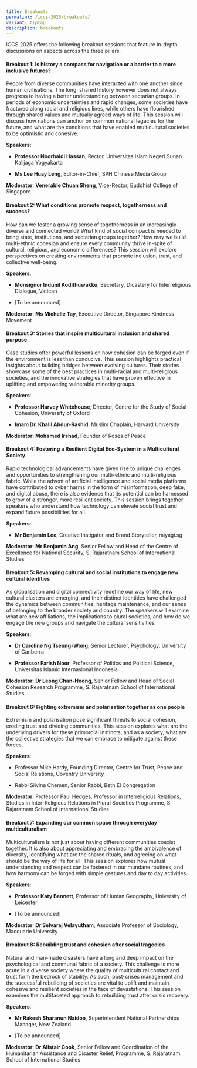 ```yaml
---
title: Breakouts
permalink: /iccs-2025/breakouts/
variant: tiptap
description: breakouts
---
```

<p>ICCS 2025 offers the following breakout sessions that feature in-depth
discussions on aspects across the three pillars.</p>
<h4><strong>Breakout 1: Is history a compass for navigation or a barrier to a more inclusive futures?</strong></h4>
<p>People from diverse communities have interacted with one another since
human civilisations. The long, shared history however does not always progress
to having a better understanding between sectarian groups. In periods of
economic uncertainties and rapid changes, some societies have fractured
along racial and religious lines, while others have flourished through
shared values and mutually agreed ways of life. This session will discuss
how nations can anchor on common national legacies for the future, and
what are the conditions that have enabled multicultural societies to be
optimistic and cohesive.</p>
<p><strong>Speakers:</strong>
</p>
<ul data-tight="true" class="tight">
<li>
<p><strong>Professor Noorhaidi Hassan</strong>, Rector, Universitas Islam
Negeri Sunan Kalijaga Yogyakarta</p>
</li>
<li>
<p><strong>Ms Lee Huay Leng</strong>, Editor-in-Chief, SPH Chinese Media
Group</p>
</li>
</ul>
<p><strong>Moderator</strong>: <strong>Venerable Chuan Sheng</strong>, Vice-Rector,
Buddhist College of Singapore</p>
<h4><strong>Breakout 2: What conditions promote respect, togetherness and success?</strong></h4>
<p>How can we foster a growing sense of togetherness in an increasingly diverse
and connected world? What kind of social compact is needed to bring state,
institutions, and sectarian groups together? How may we build multi-ethnic
cohesion and ensure every community thrive in-spite of cultural, religious,
and economic differences? This session will explore perspectives on creating
environments that promote inclusion, trust, and collective well-being.</p>
<p><strong>Speakers</strong>:</p>
<ul data-tight="true" class="tight">
<li>
<p><strong>Monsignor Indunil Kodithuwakku</strong>, Secretary, Dicastery
for Interreligious Dialogue, Vatican</p>
</li>
<li>
<p>[To be announced]</p>
</li>
</ul>
<p><strong>Moderator</strong>: <strong>Ms Michelle Tay</strong>, Executive
Director, Singapore Kindness Movement</p>
<h4><strong>Breakout 3: Stories that inspire multicultural inclusion and shared purpose</strong></h4>
<p>Case studies offer powerful lessons on how cohesion can be forged even
if the environment is less than conducive. This session highlights practical
insights about building bridges between evolving cultures. Their stories
showcase some of the best practices in multi-racial and multi-religious
societies, and the innovative strategies that have proven effective in
uplifting and empowering vulnerable minority groups.</p>
<p><strong>Speakers</strong>:</p>
<ul data-tight="true" class="tight">
<li>
<p><strong>Professor Harvey Whitehouse</strong>, Director, Centre for the
Study of Social Cohesion, University of Oxford</p>
</li>
<li>
<p><strong>Imam Dr. Khalil Abdur-Rashid</strong>, Muslim Chaplain, Harvard
University</p>
</li>
</ul>
<p><strong>Moderator</strong>: <strong>Mohamed Irshad</strong>, Founder of
Roses of Peace</p>
<h4><strong>Breakout 4: Fostering a Resilient Digital Eco-System in a Multicultural Society</strong></h4>
<p>Rapid technological advancements have given rise to unique challenges
and opportunities to strengthening our multi-ethnic and multi-religious
fabric. While the advent of artificial intelligence and social media platforms
have contributed to cyber harms in the form of misinformation, deep fake,
and digital abuse, there is also evidence that its potential can be harnessed
to grow of a stronger, more resilient society. This session brings together
speakers who understand how technology can elevate social trust and expand
future possibilities for all.</p>
<p><strong>Speakers</strong>:</p>
<ul data-tight="true" class="tight">
<li>
<p><strong>Mr Benjamin Lee</strong>, Creative Instigator and Brand Storyteller,
miyagi.sg</p>
</li>
</ul>
<p><strong>Moderator</strong>: <strong>Mr Benjamin Ang</strong>, Senior Fellow
and Head of the Centre of Excellence for National Security, S. Rajaratnam
School of International Studies</p>
<h4><strong>Breakout 5: Revamping cultural and social institutions to engage new cultural identities</strong></h4>
<p>As globalisation and digital connectivity redefine our way of life, new
cultural clusters are emerging, and their distinct identities have challenged
the dynamics between communities, heritage maintenance, and our sense of
belonging to the broader society and country. The speakers will examine
what are new affiliations, the implications to plural societies, and how
do we engage the new groups and navigate the cultural sensitivities.</p>
<p><strong>Speakers</strong>:</p>
<ul data-tight="true" class="tight">
<li>
<p><strong>Dr Caroline Ng Tseung-Wong</strong>, Senior Lecturer, Psychology,
University of Canberra</p>
</li>
<li>
<p><strong>Professor Farish Noor</strong>, Professor of Politics and Political
Science, Universitas Islamic Internasional Indonesia</p>
</li>
</ul>
<p><strong>Moderator</strong>: <strong>Dr Leong Chan-Hoong</strong>, Senior
Fellow and Head of Social Cohesion Research Programme, S. Rajaratnam School
of International Studies</p>
<h4><strong>Breakout 6: Fighting extremism and polarisation together as one people</strong></h4>
<p>Extremism and polarisation pose significant threats to social cohesion,
eroding trust and dividing communities. This session explores what are
the underlying drivers for these primordial instincts, and as a society,
what are the collective strategies that we can embrace to mitigate against
these forces.</p>
<p><strong>Speakers</strong>:</p>
<ul data-tight="true" class="tight">
<li>
<p>Professor Mike Hardy, Founding Director, Centre for Trust, Peace and Social
Relations, Coventry University</p>
</li>
<li>
<p>Rabbi Silvina Chemen, Senior Rabbi, Beth El Congregation</p>
</li>
</ul>
<p><strong>Moderator</strong>: Professor Paul Hedges, Professor in Interreligious
Relations, Studies in Inter-Religious Relations in Plural Societies Programme,
S. Rajaratnam School of International Studies</p>
<h4><strong>Breakout 7: Expanding our common space through everyday multiculturalism</strong></h4>
<p>Multiculturalism is not just about having different communities coexist
together. It is also about appreciating and embracing the ambivalence of
diversity, identifying what are the shared rituals, and agreeing on what
should be the way of life for all. This session explores how mutual understanding
and respect can be fostered in our mundane routines, and how harmony can
be forged with simple gestures and day to day activities.&nbsp;</p>
<p><strong>Speakers</strong>:</p>
<ul data-tight="true" class="tight">
<li>
<p><strong>Professor Katy Bennett</strong>, Professor of Human Geography,
University of Leicester</p>
</li>
<li>
<p>[To be announced]</p>
</li>
</ul>
<p><strong>Moderator</strong>: <strong>Dr Selvaraj Velayutham</strong>, Associate
Professor of Sociology, Macquarie University</p>
<h4><strong>Breakout 8: Rebuilding trust and cohesion after social tragedies</strong></h4>
<p>Natural and man-made disasters have a long and deep impact on the psychological
and communal fabric of a society. This challenge is more acute in a diverse
society where the quality of multicultural contact and trust form the bedrock
of stability. As such, post-crises management and the successful rebuilding
of societies are vital to uplift and maintain cohesive and resilient societies
in the face of devastations. This session examines the multifaceted approach
to rebuilding trust after crisis recovery.</p>
<p><strong>Speakers</strong>:</p>
<ul data-tight="true" class="tight">
<li>
<p><strong>Mr Rakesh Sharanun Naidoo</strong>, Superintendent National Partnerships
Manager, New Zealand</p>
</li>
<li>
<p>[To be announced]</p>
</li>
</ul>
<p><strong>Moderator</strong>: <strong>Dr Alistair Cook</strong>, Senior Fellow
and Coordination of the Humanitarian Assistance and Disaster Relief, Programme,
S. Rajaratnam School of International Studies</p>
